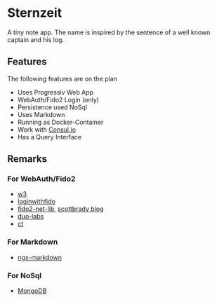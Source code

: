 # Sternzeit
A tiny note app. The name is inspired by the sentence of a well known captain and his log.

## Features
The following features are on the plan

- Uses Progressiv Web App
- WebAuth/Fido2 Login (only)
- Persistence used NoSql
- Uses Markdown
- Running as Docker-Container
- Work with [Consul.io](https://www.consul.io/)
- Has a Query Interface

## Remarks

### For WebAuth/Fido2
- [w3](https://www.w3.org/TR/webauthn/)
- [loginwithfido](https://loginwithfido.com/)
- [fido2-net-lib](https://github.com/abergs/fido2-net-lib), [scottbrady blog](https://www.scottbrady91.com/FIDO/A-FIDO2-Primer-and-Proof-of-Concept-using-ASPNET-Core)
- [duo-labs](https://github.com/duo-labs/webauthn/tree/1daaee874e43b3bc324ade89467c603b5016d4b9)
- [ct](https://github.com/jamct/webauthn-start)

### For Markdown
- [ngx-markdown](https://github.com/jfcere/ngx-markdown)

### For NoSql
- [MongoDB](https://www.mongodb.com/de)